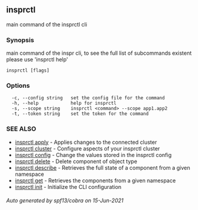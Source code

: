 ## insprctl

main command of the insprctl cli

### Synopsis

main command of the inspr cli, to see the full list of subcommands existent please use 'insprctl help'

```
insprctl [flags]
```

### Options

```
  -c, --config string   set the config file for the command
  -h, --help            help for insprctl
  -s, --scope string    insprctl <command> --scope app1.app2
  -t, --token string    set the token for the command
```

### SEE ALSO

* [insprctl apply](insprctl_apply.md)	 - Applies changes to the connected cluster
* [insprctl cluster](insprctl_cluster.md)	 - Configure aspects of your insprctl cluster
* [insprctl config](insprctl_config.md)	 - Change the values stored in the insprctl config
* [insprctl delete](insprctl_delete.md)	 - Delete component of object type
* [insprctl describe](insprctl_describe.md)	 - Retrieves the full state of a component from a given namespace
* [insprctl get](insprctl_get.md)	 - Retrieves the components from a given namespace
* [insprctl init](insprctl_init.md)	 - Initialize the CLI configuration

###### Auto generated by spf13/cobra on 15-Jun-2021
